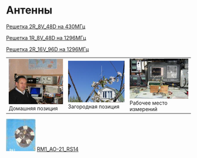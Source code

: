 # Антенны

[Решетка 2R_8V_48D на 430МГц](432.md) 

[Решетка 1R_8V_48D на 1296МГц](1296_8.md) 

[Решетка 2R_16V_96D на 1296МГц](1296w.md)

|  |  |  |
| ------------- | ------------- | ------------- |
| ![Home position](photo/21.jpg) Домашняя позиция | ![Field position](photo/24.jpg) Загородная позиция | ![Working and Measuring Area](photo/25.jpg) Рабочее место измерений | 

[![RM1_AO-21_RS14](photo/28.jpg)](http://eu2aa.qrz.ru/rm1.html) [ RM1_AO-21_RS14 ](http://eu2aa.qrz.ru/rm1.html)
